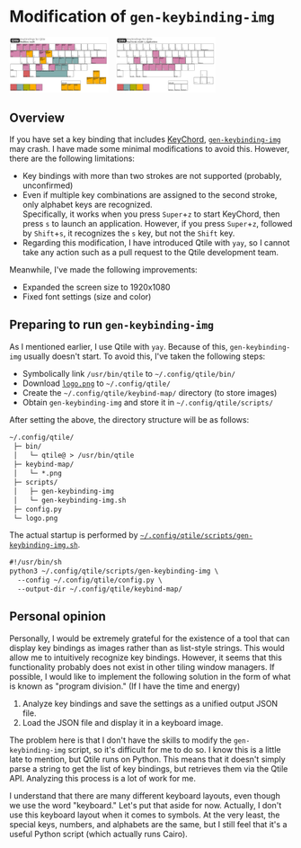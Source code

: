 # Modification of `gen-keybinding-img`

<img src="../keybind-map/mod4.png" width="35%">
<img src="../keybind-map/mod4-z.png" width="35%" hspace="10">


## Overview

If you have set a key binding that includes [KeyChord](https://docs.qtile.org/en/stable/manual/config/keys.html#keychord), [`gen-keybinding-img`](https://github.com/qtile/qtile/blob/master/scripts/gen-keybinding-img) may crash. I have made some minimal modifications to avoid this. However, there are the following limitations:

- Key bindings with more than two strokes are not supported (probably, unconfirmed)
- Even if multiple key combinations are assigned to the second stroke, only alphabet keys are recognized.  
Specifically, it works when you press `Super`+`z` to start KeyChord, then press `s` to launch an application. However, if you press `Super`+`z`, followed by `Shift`+`s`, it recognizes the `s` key, but not the `Shift` key.
- Regarding this modification, I have introduced Qtile with `yay`, so I cannot take any action such as a pull request to the Qtile development team.

Meanwhile, I've made the following improvements:

- Expanded the screen size to 1920x1080
- Fixed font settings (size and color)


## Preparing to run `gen-keybinding-img`

As I mentioned earlier, I use Qtile with `yay`. Because of this, `gen-keybinding-img` usually doesn't start. To avoid this, I've taken the following steps:

- Symbolically link `/usr/bin/qtile` to `~/.config/qtile/bin/`
- Download [`logo.png`](https://github.com/qtile/qtile/blob/master/libqtile/resources/logo.png) to `~/.config/qtile/`
- Create the `~/.config/qtile/keybind-map/` directory (to store images)
- Obtain `gen-keybinding-img` and store it in `~/.config/qtile/scripts/`

After setting the above, the directory structure will be as follows:

```
~/.config/qtile/
 ├─ bin/
 │   └─ qtile@ > /usr/bin/qtile
 ├─ keybind-map/
 │   └─ *.png
 ├─ scripts/
 │   ├─ gen-keybinding-img
 │   └─ gen-keybinding-img.sh
 ├─ config.py
 └─ logo.png
```

The actual startup is performed by [`~/.config/qtile/scripts/gen-keybinding-img.sh`](../scripts/gen-keybinding-img.sh).

```
#!/usr/bin/sh
python3 ~/.config/qtile/scripts/gen-keybinding-img \
  --config ~/.config/qtile/config.py \
  --output-dir ~/.config/qtile/keybind-map/
```


## Personal opinion

Personally, I would be extremely grateful for the existence of a tool that can display key bindings as images rather than as list-style strings. This would allow me to intuitively recognize key bindings. However, it seems that this functionality probably does not exist in other tiling window managers. If possible, I would like to implement the following solution in the form of what is known as "program division." (If I have the time and energy)

1. Analyze key bindings and save the settings as a unified output JSON file.
2. Load the JSON file and display it in a keyboard image.

The problem here is that I don't have the skills to modify the `gen-keybinding-img` script, so it's difficult for me to do so. I know this is a little late to mention, but Qtile runs on Python. This means that it doesn't simply parse a string to get the list of key bindings, but retrieves them via the Qtile API. Analyzing this process is a lot of work for me.

I understand that there are many different keyboard layouts, even though we use the word "keyboard." Let's put that aside for now. Actually, I don't use this keyboard layout when it comes to symbols. At the very least, the special keys, numbers, and alphabets are the same, but I still feel that it's a useful Python script (which actually runs Cairo).


<!-- -->
